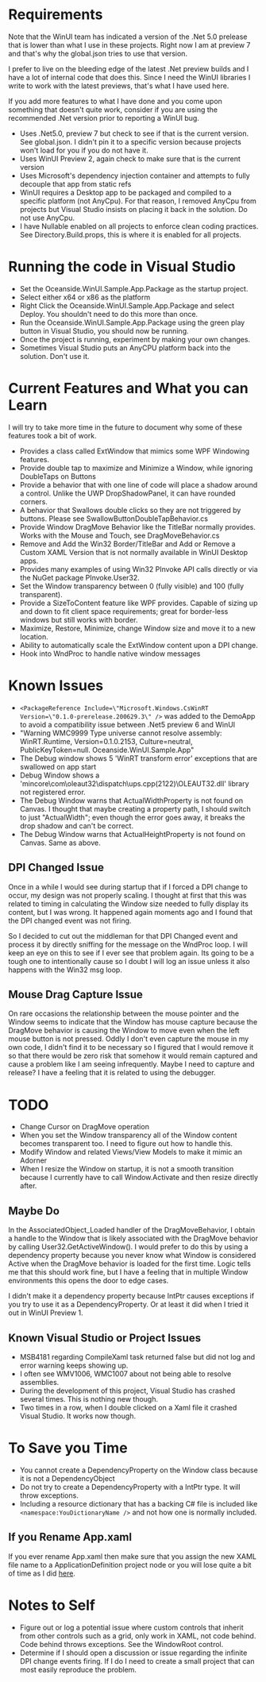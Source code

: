 # Requirements
Note that the WinUI team has indicated a version of the .Net 5.0 prelease that is lower than what I use in these projects.  Right now I am at preview 7 and that's why the global.json tries to use that version.

I prefer to live on the bleeding edge of the latest .Net preview builds and I have a lot of internal code that does this.  Since I need the WinUI libraries I write to work with the latest previews, that's what I have used here.

If you add more features to what I have done and you come upon something that doesn't quite work, consider if you are using the recommended .Net version prior to reporting a WinUI bug.

* Uses .Net5.0, preview 7 but check to see if that is the current version.  See global.json.  I didn't pin it to a specific version because projects won't load for you if you do not have it.
* Uses WinUI Preview 2, again check to make sure that is the current version
* Uses Microsoft's dependency injection container and attempts to fully decouple that app from static refs
* WinUI requires a Desktop app to be packaged and compiled to a specific platform (not AnyCpu). For that reason, I removed AnyCpu from projects but Visual Studio insists on placing it back in the solution.  Do not use AnyCpu.
* I have Nullable enabled on all projects to enforce clean coding practices.  See Directory.Build.props, this is where it is enabled for all projects.

# Running the code in Visual Studio
* Set the Oceanside.WinUI.Sample.App.Package as the startup project.
* Select either x64 or x86 as the platform
* Right Click the Oceanside.WinUI.Sample.App.Package and select Deploy.  You shouldn't need to do this more than once.
* Run the Oceanside.WinUI.Sample.App.Package using the green play button in Visual Studio, you should now be running.
* Once the project is running, experiment by making your own changes.
* Sometimes Visual Studio puts an AnyCPU platform back into the solution.  Don't use it.

# Current Features and What you can Learn
I will try to take more time in the future to document why some of these features took a bit of work.

* Provides a class called ExtWindow that mimics some WPF Windowing features.
* Provide double tap to maximize and Minimize a Window, while ignoring DoubleTaps on Buttons
* Provide a behavior that with one line of code will place a shadow around a control.  Unlike the UWP DropShadowPanel, it can have rounded corners.
* A behavior that Swallows double clicks so they are not triggered by buttons. Please see SwallowButtonDoubleTapBehavior.cs
* Provide Window DragMove Behavior like the TitleBar normally provides.  Works with the Mouse and Touch, see DragMoveBehavior.cs
* Remove and Add the Win32 Border/TitleBar and Add or Remove a Custom XAML Version that is not normally available in WinUI Desktop apps.
* Provides many examples of using Win32 PInvoke API calls directly or via the NuGet package PInvoke.User32.
* Set the Window transparency between 0 (fully visible) and 100 (fully transparent).
* Provide a SizeToContent feature like WPF provides.  Capable of sizing up and down to fit client space requirements; great for border-less windows but still works with border.
* Maximize, Restore, Minimize, change Window size and move it to a new location.
* Ability to automatically scale the ExtWindow content upon a DPI change.
* Hook into WndProc to handle native window messages

# Known Issues
* `<PackageReference Include=\"Microsoft.Windows.CsWinRT Version=\"0.1.0-prerelease.200629.3\" />` was added to the DemoApp to avoid a compatibility issue between .Net5 preview 6 and WinUI
* "Warning	WMC9999	Type universe cannot resolve assembly: WinRT.Runtime, Version=0.1.0.2153, Culture=neutral, PublicKeyToken=null.	Oceanside.WinUI.Sample.App"
* The Debug window shows 5 'WinRT transform error' exceptions that are swallowed on app start
* Debug Window shows a 'mincore\com\oleaut32\dispatch\ups.cpp(2122)\OLEAUT32.dll' library not registered error.
* The Debug Window warns that ActualWidthProperty is not found on Canvas.  I thought that maybe creating a property path, I should switch to just "ActualWidth"; even though the error goes away, it breaks the drop shadow and can't be correct.
* The Debug Window warns that ActualHeightProperty is not found on Canvas.  Same as above.

## DPI Changed Issue
Once in a while I would see during startup that if I forced a DPI change to occur, my design was not properly scaling.  I thought
at first that this was related to timing in calculating the Window size needed to fully display its content, but I was wrong.
It happened again moments ago and I found that the DPI changed event was not firing.  

So I decided to cut out the middleman for that DPI Changed event and process it by directly sniffing for the message on 
the WndProc loop.  I will keep an eye on this to see if I ever see that problem again.  Its going to be a tough
one to intentionally cause so I doubt I will log an issue unless it also happens with the Win32 msg loop.

## Mouse Drag Capture Issue
On rare occasions the relationship between the mouse pointer and the Window seems to indicate that the Window has 
mouse capture because the DragMove behavior is causing the Window to move even when the left mouse button is not
pressed.  Oddly I don't even capture the mouse in my own code, I didn't find it to be necessary so I figured that
I would remove it so that there would be zero risk that somehow it would remain captured and cause a problem
like I am seeing infrequently.  Maybe I need to capture and release?  I have a feeling that it is related to 
using the debugger.  

# TODO
* Change Cursor on DragMove operation
* When you set the Window transparency all of the Window content becomes transparent too.  I need to figure out how to handle this.
* Modify Window and related Views/View Models to make it mimic an Adorner
* When I resize the Window on startup, it is not a smooth transition because I currently have to call Window.Activate and then resize directly after.
## Maybe Do
In the AssociatedObject_Loaded handler of the DragMoveBehavior, I obtain a handle to the Window that is likely associated with
the DragMove behavior by calling User32.GetActiveWindow().  I would prefer to do this by using a dependency property because
you never know what Window is considered Active when the DragMove behavior is loaded for the first time.  Logic tells me that
this should work fine, but I have a feeling that in multiple Window environments this opens the door to edge cases.

I didn't make it a dependency property because IntPtr causes exceptions if you try to use it as a DependencyProperty.  Or at
least it did when I tried it out in WinUI Preview 1.
## Known Visual Studio or Project Issues
* MSB4181 regarding CompileXaml task returned false but did not log and error warning keeps showing up.
* I often see WMV1006, WMC1007 about not being able to resolve assemblies.
* During the development of this project, Visual Studio has crashed several times.  This is nothing new though.
* Two times in a row, when I double clicked on a Xaml file it crashed Visual Studio.  It works now though.

# To Save you Time
* You cannot create a DependencyProperty on the Window class because it is not a DependencyObject
* Do not try to create a DependencyProperty with a IntPtr type.  It will throw exceptions.
* Including a resource dictionary that has a backing C# file is included like ```<namespace:YouDictionaryName />``` and not how one is normally included. 

## If you Rename App.xaml
If you ever rename App.xaml then make sure that you assign the new XAML file name to a ApplicationDefinition project node or you will lose quite a bit of
time as I did [here](https://github.com/dotnet/wpf/issues/3245#issuecomment-667634709).

# Notes to Self
* Figure out or log a potential issue where custom controls that inherit from other controls such as a grid, only work in XAML, not code behind.  Code behind throws exceptions.  See the WindowRoot control.
* Determine if I should open a discussion or issue regarding the infinite DPI change events firing.  If I do I need to create a small project that can most easily reproduce the problem.